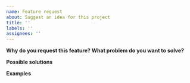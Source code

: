 ```yaml
---
name: Feature request
about: Suggest an idea for this project
title: ''
labels: ''
assignees: ''
---
```


**Why do you request this feature? What problem do you want to solve?**

**Possible solutions**

**Examples**
